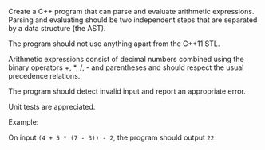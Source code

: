 Create a C++ program that can parse and evaluate arithmetic expressions.
Parsing and evaluating should be two independent steps that are separated by a data structure (the AST).

The program should not use anything apart from the C++11 STL.

Arithmetic expressions consist of decimal numbers combined using the binary
operators +, *, /, - and parentheses and should respect the usual precedence relations.

The program should detect invalid input and report an appropriate error.

Unit tests are appreciated.

Example:

On input `(4 + 5 * (7 - 3)) - 2`, the program should output `22`
